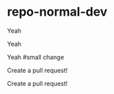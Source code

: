 # repo-normal-dev






Yeah






Yeah






Yeah
#small change

Create a pull request!


















Create a pull request!
